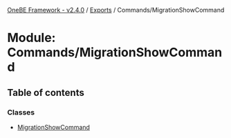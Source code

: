 [OneBE Framework - v2.4.0](../README.md) / [Exports](../modules.md) / Commands/MigrationShowCommand

# Module: Commands/MigrationShowCommand

## Table of contents

### Classes

- [MigrationShowCommand](../classes/Commands_MigrationShowCommand.MigrationShowCommand.md)
